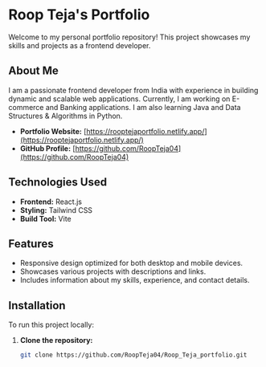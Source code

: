 # Roop Teja's Portfolio

Welcome to my personal portfolio repository! This project showcases my skills and projects as a frontend developer.

## About Me

I am a passionate frontend developer from India with experience in building dynamic and scalable web applications. Currently, I am working on E-commerce and Banking applications. I am also learning Java and Data Structures & Algorithms in Python.

- **Portfolio Website:** [https://rooptejaportfolio.netlify.app/](https://rooptejaportfolio.netlify.app/)
- **GitHub Profile:** [https://github.com/RoopTeja04](https://github.com/RoopTeja04)

## Technologies Used

- **Frontend:** React.js
- **Styling:** Tailwind CSS
- **Build Tool:** Vite

## Features

- Responsive design optimized for both desktop and mobile devices.
- Showcases various projects with descriptions and links.
- Includes information about my skills, experience, and contact details.

## Installation

To run this project locally:

1. **Clone the repository:**

   ```bash
   git clone https://github.com/RoopTeja04/Roop_Teja_portfolio.git
